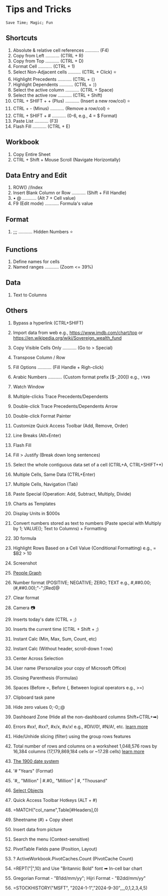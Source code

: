 # Tips and Tricks
`
Save Time; Magic; Fun
`

## Shortcuts
1. Absolute & relative cell references ........... (F4)
1. Copy from Left ........... (CTRL + R)
1. Copy from Top ........... (CTRL + D)
1. Format Cell ........... (CTRL + 1)
1. Select Non-Adjacent cells .......... (CTRL + Click) ⭐
1. Highlight Precedents ........... (CTRL + `[`)
1. Highlight Dependents ........... (CTRL + `]`)
1. Select the active column ........... (CTRL + Space)
1. Select the active row ........... (CTRL + Shift)
1. CTRL + SHIFT + + (Plus) ........... (Insert a new row/col) ⭐
1. CTRL + - (Minus) ........... (Remove a row/col) ⭐
1. CTRL + SHIFT + # ........... (0-6, e.g., 4 = $ Format)
1. Paste List ........... (F3) 
1. Flash Fill ........... (CTRL + E)

## Workbook
1. Copy Entire Sheet
1. CTRL + Shift + Mouse Scroll (Navigate Horizontally)


## Data Entry and Edit
1. ROW() //Index
1. Insert Blank Column or Row ........... (Shift + Fill Handle)
1. • @  ........... (Alt 7 + Cell value)
1. F9 (Edit mode) ........... Formula's value

## Format
1. ;;; ........... Hidden Numbers ⭐


## Functions
1. Define names for cells
1. Named ranges ........... (Zoom <= 39%)


## Data
1. Text to Columns

## Others
1. Bypass a hyperlink (CTRL+SHIFT)

1. Import data from web e.g., https://www.imdb.com/chart/top or https://en.wikipedia.org/wiki/Sovereign_wealth_fund
1. Copy Visible Cells Only ........... (Go to > Special)
1. Transpose Column / Row
1. Fill Options ........... (Fill Handle + Righ-click)

1. Arabic Numbers ........... (Custom format prefix [$-,200]) e.g., ١٩٧٥



1. Watch Window
1. Multiple-clicks Trace Precedents/Dependents 
1. Double-click Trace Precedents/Dependents Arrow
1. Double-click Format Painter
1. Customize Quick Access Toolbar (Add, Remove, Order)
1. Line Breaks (Alt+Enter)
1. Flash Fill
1. Fill > Justify (Break down long sentences)
1. Select the whole contiguous data set of a cell (CTRL+A, CTRL+SHIFT+*)

1. Multiple Cells, Same Data (CTRL+Enter)
1. Multiple Cells, Navigation (Tab)
1. Paste Special (Operation: Add, Subtract, Multiply, Divide)
1. Charts as Templates
1. Display Units in $000s
1. Convert numbers stored as text to numbers (Paste special with Multiply by 1; VALUE(); Text to Columns) + Formatting
1. 3D formula 
1. Highlight Rows Based on a Cell Value (Conditional Formatting) e.g., = $B2 > 10
1. Screenshot 
1. [People Graph](https://appsource.microsoft.com/en-us/product/office/wa104104476?tab=overview)
1. Number format (POSITIVE; NEGATIVE; ZERO; TEXT e.g., #,##0.00;(#,##0.00);"-";[Red]@
1. Clear format
1. Camera 📷
1. Inserts today's date (CTRL + ;)
1. Inserts the current time (CTRL + Shift + ;)
1. Instant Calc (Min, Max, Sum, Count, etc)
1. Instant Calc (Without header, scroll-down 1 row)
1. Center Across Selection
1. User name (Personalize your copy of Microsoft Office)
1. Closing Parenthesis (Formulas)
1. Spaces (Before =, Before (, Between logical operators e.g., >=)
1. Clipboard task pane
1. Hide zero values 0;-0;;@
1. Dashboard Zone (Hide all the non-dashboard columns Shift+CTRL+➡)
1. Errors #xx!, #xx?, #x/x, #x/x! e.g., #DIV/0!, #N/A!, etc. [learn more](https://www.dummies.com/article/technology/software/microsoft-products/excel/excel-error-messages-to-get-to-know-139082)
1. Hide/Unhide slicing (filter) using the group rows features
1. Total number of rows and columns on a worksheet 1,048,576 rows by 16,384 columns (17,179,869,184 cells or ~17.2B cells) [learn more](https://support.microsoft.com/en-us/office/excel-specifications-and-limits-1672b34d-7043-467e-8e27-269d656771c3)
1. [The 1900 date system](https://support.microsoft.com/en-us/office/date-systems-in-excel-e7fe7167-48a9-4b96-bb53-5612a800b487)
1. '# "Years" (Format)
1. '#,, "Million" | #.#0,, "Million" | #, "Thousand"

1. [Select Objects](https://support.microsoft.com/en-us/office/select-a-shape-or-other-object-8db4e2f6-873a-46a7-87cb-fbb998a1f955)
1. Quick Access Toolbar Hotkeys (ALT + #)
1. =MATCH("col_name",Table[#Headers],0)
1. Sheetname (#) + Copy sheet
1. Insert data from picture
1. Search the menu (Context-sensitive)
1. PivotTable Fields pane (Position, Layout)
1. ? ActiveWorkbook.PivotCaches.Count (PivotCache Count)
1. =REPT("|",10) and Use "Britannic Bold" font ➡ In-cell bar chart
1. Gregorian Format - "B1dd/mm/yy"; Hijri Format - "B2dd/mm/yy"
1. =STOCKHISTORY("MSFT", "2024-1-1","2024-9-30",,,,0,1,2,3,4,5)


